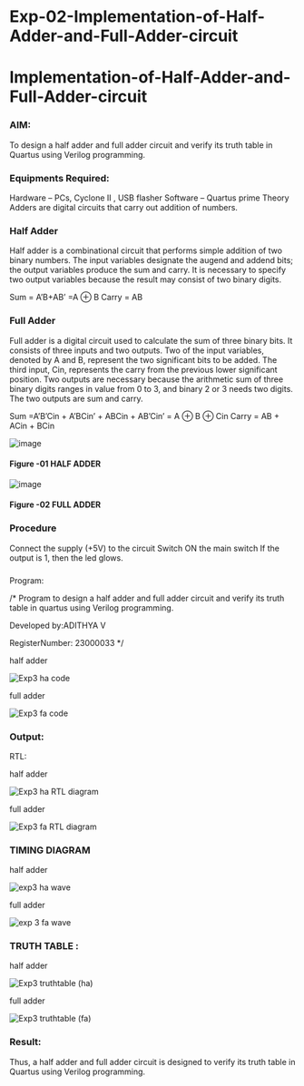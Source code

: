 # Exp-02-Implementation-of-Half-Adder-and-Full-Adder-circuit

# Implementation-of-Half-Adder-and-Full-Adder-circuit
### AIM:
To design a half adder and full adder circuit and verify its truth table in Quartus using Verilog programming.

### Equipments Required:
Hardware – PCs, Cyclone II , USB flasher
Software – Quartus prime
Theory
Adders are digital circuits that carry out addition of numbers.

### Half Adder
Half adder is a combinational circuit that performs simple addition of two binary numbers. The input variables designate the augend and addend bits; the output variables produce the sum and carry. It is necessary to specify two output variables because the result may consist of two binary digits.

Sum = A’B+AB’ =A ⊕ B Carry = AB

### Full Adder
Full adder is a digital circuit used to calculate the sum of three binary bits. It consists of three inputs and two outputs. Two of the input variables, denoted by A and B, represent the two significant bits to be added. The third input, Cin, represents the carry from the previous lower significant position. Two outputs are necessary because the arithmetic sum of three binary digits ranges in value from 0 to 3, and binary 2 or 3 needs two digits. The two outputs are sum and carry.

Sum =A’B’Cin + A’BCin’ + ABCin + AB’Cin’ = A ⊕ B ⊕ Cin Carry = AB + ACin + BCin

 ![image](https://user-images.githubusercontent.com/36288975/163552156-a13e5a56-c638-4110-97d9-8896907c8d25.png)

#### Figure -01 HALF ADDER 


![image](https://user-images.githubusercontent.com/36288975/163552057-b3547877-6d07-45b4-b7e0-bcfebfad9e1d.png)

#### Figure -02 FULL ADDER 

### Procedure

Connect the supply (+5V) to the circuit
Switch ON the main switch
If the output is 1, then the led glows.
### 
Program:

/*
Program to design a half adder and full adder circuit and verify its truth table in quartus using Verilog programming.

Developed by:ADITHYA V

RegisterNumber: 23000033 
*/

half adder

![Exp3 ha code](https://github.com/ADITHYA23000033/Exp-02-Implementation-of-Half-Adder-and-Full-Adder-circuit/assets/148514544/4b905c93-8466-4995-9ce2-fce8e5524fba)

full adder

![Exp3 fa code](https://github.com/ADITHYA23000033/Exp-02-Implementation-of-Half-Adder-and-Full-Adder-circuit/assets/148514544/e656eb4e-6c36-41aa-bed2-c630fa00e3f8)



### Output:
RTL:

half adder

![Exp3 ha RTL diagram](https://github.com/ADITHYA23000033/Exp-02-Implementation-of-Half-Adder-and-Full-Adder-circuit/assets/148514544/33ce53c5-866d-457a-a944-8457bb20653c)

full adder

![Exp3 fa RTL diagram](https://github.com/ADITHYA23000033/Exp-02-Implementation-of-Half-Adder-and-Full-Adder-circuit/assets/148514544/9eb8932d-6482-4e80-bdfb-3cca36dd9a37)


### TIMING DIAGRAM

half adder

![exp3 ha wave](https://github.com/ADITHYA23000033/Exp-02-Implementation-of-Half-Adder-and-Full-Adder-circuit/assets/148514544/e7a96112-ead6-43b6-9eec-6767f54b5224)

full adder

![exp 3 fa wave](https://github.com/ADITHYA23000033/Exp-02-Implementation-of-Half-Adder-and-Full-Adder-circuit/assets/148514544/9d7a2b21-cf6f-4baa-9023-f27f059c82ae)


### TRUTH TABLE :

half adder

![Exp3 truthtable (ha)](https://github.com/ADITHYA23000033/Exp-02-Implementation-of-Half-Adder-and-Full-Adder-circuit/assets/148514544/b2ad43e6-e4cb-4a66-8bb2-b823c3143b19)

full adder

![Exp3 truthtable (fa)](https://github.com/ADITHYA23000033/Exp-02-Implementation-of-Half-Adder-and-Full-Adder-circuit/assets/148514544/bf3a59da-0cad-4282-ab1d-cdba18fe6fc3)

### Result:

Thus, a half adder and full adder circuit is designed to verify its truth table in Quartus
using Verilog programming.
